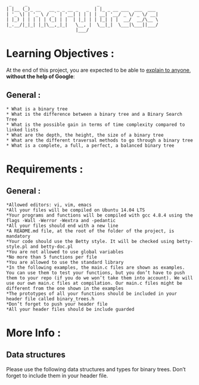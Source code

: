 ```
 _     _                          _                      
| |__ (_)_ __   __ _ _ __ _   _  | |_ _ __ ___  ___  ___ 
| '_ \| | '_ \ / _` | '__| | | | | __| '__/ _ \/ _ \/ __|
| |_) | | | | | (_| | |  | |_| | | |_| | |  __/  __/\__ \
|_.__/|_|_| |_|\__,_|_|   \__, |  \__|_|  \___|\___||___/
                          |___/                          
```


# Learning Objectives :

At the end of this project, you are expected to be able to [explain to anyone](https://fs.blog/2012/04/feynman-technique/), **without the help of Google**:

## General :

    * What is a binary tree
    * What is the difference between a binary tree and a Binary Search Tree
    * What is the possible gain in terms of time complexity compared to linked lists
    * What are the depth, the height, the size of a binary tree
    * What are the different traversal methods to go through a binary tree
    * What is a complete, a full, a perfect, a balanced binary tree

# Requirements :

## General :

    *Allowed editors: vi, vim, emacs
    *All your files will be compiled on Ubuntu 14.04 LTS
    *Your programs and functions will be compiled with gcc 4.8.4 using the flags -Wall -Werror -Wextra and -pedantic
    *All your files should end with a new line
    *A README.md file, at the root of the folder of the project, is mandatory
    *Your code should use the Betty style. It will be checked using betty-style.pl and betty-doc.pl
    *You are not allowed to use global variables
    *No more than 5 functions per file
    *You are allowed to use the standard library
    *In the following examples, the main.c files are shown as examples. You can use them to test your functions, but you don’t have to push them to your repo (if you do we won’t take them into account). We will use our own main.c files at compilation. Our main.c files might be different from the one shown in the examples
    *The prototypes of all your functions should be included in your header file called binary_trees.h
    *Don’t forget to push your header file
    *All your header files should be include guarded

# More Info :

## Data structures

Please use the following data structures and types for binary trees. Don’t forget to include them in your header file.
